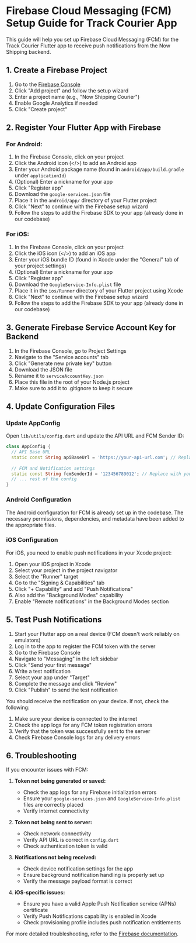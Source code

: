 # Firebase Cloud Messaging (FCM) Setup Guide for Track Courier App

This guide will help you set up Firebase Cloud Messaging (FCM) for the Track Courier Flutter app to receive push notifications from the Now Shipping backend.

## 1. Create a Firebase Project

1. Go to the [Firebase Console](https://console.firebase.google.com/)
2. Click "Add project" and follow the setup wizard
3. Enter a project name (e.g., "Now Shipping Courier")
4. Enable Google Analytics if needed
5. Click "Create project"

## 2. Register Your Flutter App with Firebase

### For Android:

1. In the Firebase Console, click on your project
2. Click the Android icon (</>) to add an Android app
3. Enter your Android package name (found in `android/app/build.gradle` under `applicationId`)
4. (Optional) Enter a nickname for your app
5. Click "Register app"
6. Download the `google-services.json` file
7. Place it in the `android/app/` directory of your Flutter project
8. Click "Next" to continue with the Firebase setup wizard
9. Follow the steps to add the Firebase SDK to your app (already done in our codebase)

### For iOS:

1. In the Firebase Console, click on your project
2. Click the iOS icon (</>) to add an iOS app
3. Enter your iOS bundle ID (found in Xcode under the "General" tab of your project settings)
4. (Optional) Enter a nickname for your app
5. Click "Register app"
6. Download the `GoogleService-Info.plist` file
7. Place it in the `ios/Runner` directory of your Flutter project using Xcode
8. Click "Next" to continue with the Firebase setup wizard
9. Follow the steps to add the Firebase SDK to your app (already done in our codebase)

## 3. Generate Firebase Service Account Key for Backend

1. In the Firebase Console, go to Project Settings
2. Navigate to the "Service accounts" tab
3. Click "Generate new private key" button
4. Download the JSON file
5. Rename it to `serviceAccountKey.json`
6. Place this file in the root of your Node.js project
7. Make sure to add it to .gitignore to keep it secure

## 4. Update Configuration Files

### Update AppConfig

Open `lib/utils/config.dart` and update the API URL and FCM Sender ID:

```dart
class AppConfig {
  // API Base URL
  static const String apiBaseUrl = 'https://your-api-url.com'; // Replace with your actual API URL
  
  // FCM and Notification settings
  static const String fcmSenderId = '123456789012'; // Replace with your FCM Sender ID
  // ... rest of the config
}
```

### Android Configuration

The Android configuration for FCM is already set up in the codebase. The necessary permissions, dependencies, and metadata have been added to the appropriate files.

### iOS Configuration

For iOS, you need to enable push notifications in your Xcode project:

1. Open your iOS project in Xcode
2. Select your project in the project navigator
3. Select the "Runner" target
4. Go to the "Signing & Capabilities" tab
5. Click "+ Capability" and add "Push Notifications"
6. Also add the "Background Modes" capability
7. Enable "Remote notifications" in the Background Modes section

## 5. Test Push Notifications

1. Start your Flutter app on a real device (FCM doesn't work reliably on emulators)
2. Log in to the app to register the FCM token with the server
3. Go to the Firebase Console
4. Navigate to "Messaging" in the left sidebar
5. Click "Send your first message"
6. Write a test notification
7. Select your app under "Target"
8. Complete the message and click "Review"
9. Click "Publish" to send the test notification

You should receive the notification on your device. If not, check the following:

1. Make sure your device is connected to the internet
2. Check the app logs for any FCM token registration errors
3. Verify that the token was successfully sent to the server
4. Check Firebase Console logs for any delivery errors

## 6. Troubleshooting

If you encounter issues with FCM:

1. **Token not being generated or saved:**
   - Check the app logs for any Firebase initialization errors
   - Ensure your `google-services.json` and `GoogleService-Info.plist` files are correctly placed
   - Verify internet connectivity

2. **Token not being sent to server:**
   - Check network connectivity
   - Verify API URL is correct in `config.dart`
   - Check authentication token is valid

3. **Notifications not being received:**
   - Check device notification settings for the app
   - Ensure background notification handling is properly set up
   - Verify the message payload format is correct

4. **iOS-specific issues:**
   - Ensure you have a valid Apple Push Notification service (APNs) certificate
   - Verify Push Notifications capability is enabled in Xcode
   - Check provisioning profile includes push notification entitlements

For more detailed troubleshooting, refer to the [Firebase documentation](https://firebase.google.com/docs/cloud-messaging/flutter/client). 